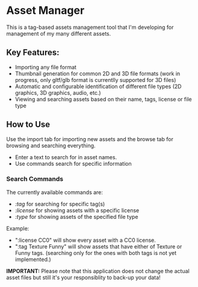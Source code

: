 # Asset Manager

This is a tag-based assets management tool that I'm developing for management of my many different assets.

## Key Features:
- Importing any file format 
- Thumbnail generation for common 2D and 3D file formats (work in progress, only gltf/glb format is currentlly supported for 3D files)
- Automatic and configurable identification of different file types (2D graphics, 3D graphics, audio, etc.)
- Viewing and searching assets based on their name, tags, license or file type


## How to Use
Use the import tab for importing new assets and the browse tab for browsing and searching everything.
- Enter a text to search for in asset names.
- Use commands search for specific information

### Search Commands ###
The currently available commands are:
- *:tag* for searching for specific tag(s)
- *:license* for showing assets with a specific license
- *:type* for showing assets of the specified file type

Example: 
- ":license CC0" will show every asset with a CC0 license.
- ":tag Texture Funny" will show assets that have either of Texture or Funny tags. (searching only for the ones with both tags is not yet implemented.)


**IMPORTANT:** Please note that this application does not change the actual asset files but still it's your responsiblity to back-up your data!
